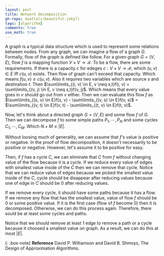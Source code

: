 ```yaml
---
layout: post
title: Network decomposition
gh-repo: daattali/beautiful-jekyll
tags: [algorithm]
comments: true
use_math: true
---
```


A graph is a typical data structure which is used to represent some relations between nodes.
From any graph, we can imagine a flow of a graph $G$.
Formally, flow of the graph is defined like follow.
For a given graph $G= (V, E)$, flow $f$ is a mapping function $V \times V \rightarrow \mathcal{R}$.
To be a flow, there are some requirements.
If there is a capacity $c$ for edeges $c : V \times V \rightarrow \mathcal{R}$, which $(u,v) \in E$ iff $c(u,v)$ exists.
Then flow of graph can't exceed that capacity.
Which means $f(u,v) \le c(u, v)$.
Also it requires two variables which are source $s$ and destination $t$.
Then $\sum\limits_{(i, v) \in E, v \neq s,t}f(i, v) = \sum\limits_{(v, j) \in E, v \neq s,t}f(v, j)$.
Which means that every value goes in $v$ should go out from $v$ either.
Then we can evaluate this flow $f$ as $\sum\limits_{(s, v) \in E}f(s, v) - \sum\limits_{(v, s) \in E}f(v, s)$ $=$ $\sum\limits_{(v, t) \in E}f(v, t) - \sum\limits_{(t, v) \in E}f(t, v)$.

Now, let's think about a directed graph $G = (V,E)$ and some flow $f$ of $G$.
Then we can decompose $f$ to some simple paths $P_1, \cdots, P_N$ and some cycles $C_1, \cdots, C_M$.
Which $N + M \le |E|$.

Without loosing much of generality, we can assume that $f$'s value is positive or negative.
In the proof of flow decomposition, it doesn't necessarily to be positive or negative.
However, let's assume it to be positive for easy.

Then, if $f$ has a cycle $C$, we can eliminate that $C$ from $f$ without changing value of the flow because it is a cycle.
If we reduce every value of edges with smallest value inside of the $C$ then we can remove that cycle.
Notice that we can reduce value of edges because we picked the smallest value inside of the $C$,
cycle should be disappear after reducing values because one of edge in $C$ should be 0 after reducing values.

If we remove every cycle, it should have some paths because it has a flow.
If we remove any flow that has the smallest value, value of flow $f$ should be 0 or some positive value.
If it is the first case (flow of $f$ become 0) then it is decomposed.
Otherwise, we can do this process again.
Therefore, there sould be at least some cycles and paths.

Notice that we should remove at least 1 edge to remove a path or a cycle because it choosed a smallest value on graph.
As a result, we can do this at most $|E|$.

{: .box-note}
**Reference** David P. Williamson and David B. Shmoys, The Design of Approximation Algorithms.